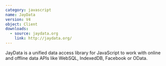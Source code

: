 ```yaml
---
category: javascript
name: JayData
version: V4
object: Client
downloads:
  - source: jaydata.org
    link: http://jaydata.org/
---
```

JayData is a unified data access library for JavaScript to work with online and offline data APIs like WebSQL, IndexedDB, Facebook or OData.
